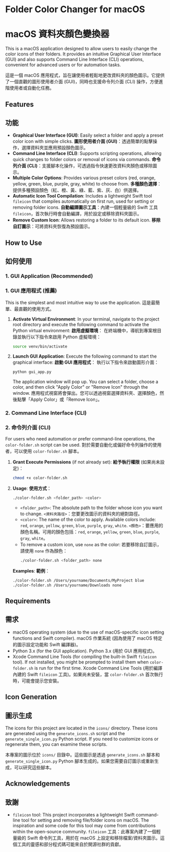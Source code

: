 # Folder Color Changer for macOS
# macOS 資料夾顏色變換器

This is a macOS application designed to allow users to easily change the color icons of their folders. It provides an intuitive Graphical User Interface (GUI) and also supports Command Line Interface (CLI) operations, convenient for advanced users or for automation tasks.

這是一個 macOS 應用程式，旨在讓使用者輕鬆地更改資料夾的顏色圖示。它提供了一個直觀的圖形使用者介面 (GUI)，同時也支援命令列介面 (CLI) 操作，方便進階使用者或自動化任務。

## Features
## 功能

*   **Graphical User Interface (GUI)**: Easily select a folder and apply a preset color icon with simple clicks.
    **圖形使用者介面 (GUI)**：透過簡單的點擊操作，選擇資料夾並應用預設顏色圖示。
*   **Command Line Interface (CLI)**: Supports scripting operations, allowing quick changes to folder colors or removal of icons via commands.
    **命令列介面 (CLI)**：支援腳本化操作，可透過指令快速更改資料夾顏色或移除圖示。
*   **Multiple Color Options**: Provides various preset colors (red, orange, yellow, green, blue, purple, gray, white) to choose from.
    **多種顏色選擇**：提供多種預設顏色（紅、橙、黃、綠、藍、紫、灰、白）供選擇。
*   **Automatic Icon Tool Compilation**: Includes a lightweight Swift tool `fileicon` that compiles automatically on first run, used for setting or removing folder icons.
    **自動編譯圖示工具**：內建一個輕量級的 Swift 工具 `fileicon`，首次執行時會自動編譯，用於設定或移除資料夾圖示。
*   **Remove Custom Icon**: Allows restoring a folder to its default icon.
    **移除自訂圖示**：可將資料夾恢復為預設圖示。

## How to Use
## 如何使用

### 1. GUI Application (Recommended)
### 1. GUI 應用程式 (推薦)

This is the simplest and most intuitive way to use the application.
這是最簡單、最直觀的使用方式。

1.  **Activate Virtual Environment**:
    In your terminal, navigate to the project root directory and execute the following command to activate the Python virtual environment:
    **啟用虛擬環境**：
    在終端機中，導航到專案根目錄並執行以下指令來啟用 Python 虛擬環境：
    ```bash
    source venv/bin/activate
    ```

2.  **Launch GUI Application**:
    Execute the following command to start the graphical interface:
    **啟動 GUI 應用程式**：
    執行以下指令來啟動圖形介面：
    ```bash
    python gui_app.py
    ```
    The application window will pop up. You can select a folder, choose a color, and then click "Apply Color" or "Remove Icon" through the window.
    應用程式視窗將會彈出。您可以透過視窗選擇資料夾、選擇顏色，然後點擊「Apply Color」或「Remove Icon」。

### 2. Command Line Interface (CLI)
### 2. 命令列介面 (CLI)

For users who need automation or prefer command-line operations, the `color-folder.sh` script can be used.
對於需要自動化或偏好命令列操作的使用者，可以使用 `color-folder.sh` 腳本。

1.  **Grant Execute Permissions** (if not already set):
    **給予執行權限** (如果尚未設定)：
    ```bash
    chmod +x color-folder.sh
    ```

2.  **Usage**:
    **使用方式**：
    ```bash
    ./color-folder.sh <folder_path> <color>
    ```
    *   `<folder_path>`: The absolute path to the folder whose icon you want to change.
        `<資料夾路徑>`：您要更改圖示的資料夾的絕對路徑。
    *   `<color>`: The name of the color to apply. Available colors include: `red`, `orange`, `yellow`, `green`, `blue`, `purple`, `gray`, `white`.
        `<顏色>`：要應用的顏色名稱。可用的顏色包括：`red`, `orange`, `yellow`, `green`, `blue`, `purple`, `gray`, `white`。
    *   To remove a custom icon, use `none` as the color:
        若要移除自訂圖示，請使用 `none` 作為顏色：
        ```bash
        ./color-folder.sh <folder_path> none
        ```

    **Examples**:
    **範例**：
    ```bash
    ./color-folder.sh /Users/yourname/Documents/MyProject blue
    ./color-folder.sh /Users/yourname/Downloads none
    ```

## Requirements
## 需求

*   macOS operating system (due to the use of macOS-specific icon setting functions and Swift compiler).
    macOS 作業系統 (因為使用了 macOS 特定的圖示設定功能和 Swift 編譯器)。
*   Python 3.x (for the GUI application).
    Python 3.x (用於 GUI 應用程式)。
*   Xcode Command Line Tools (for compiling the built-in Swift `fileicon` tool). If not installed, you might be prompted to install them when `color-folder.sh` is run for the first time.
    Xcode Command Line Tools (用於編譯內建的 Swift `fileicon` 工具)。如果尚未安裝，當 `color-folder.sh` 首次執行時，可能會提示您安裝。

## Icon Generation
## 圖示生成

The icons for this project are located in the `icons/` directory. These icons are generated using the `generate_icons.sh` script and the `generate_single_icon.py` Python script. If you need to customize icons or regenerate them, you can examine these scripts.

本專案的圖示位於 `icons/` 目錄中。這些圖示是透過 `generate_icons.sh` 腳本和 `generate_single_icon.py` Python 腳本生成的。如果您需要自訂圖示或重新生成，可以研究這些腳本。

## Acknowledgements
## 致謝

*   `fileicon` tool: This project incorporates a lightweight Swift command-line tool for setting and removing file/folder icons on macOS. The inspiration and some code for this tool may come from contributions within the open-source community.
    `fileicon` 工具：此專案內建了一個輕量級的 Swift 命令列工具，用於在 macOS 上設定和移除檔案/資料夾圖示。這個工具的靈感和部分程式碼可能來自於開源社群的貢獻。
